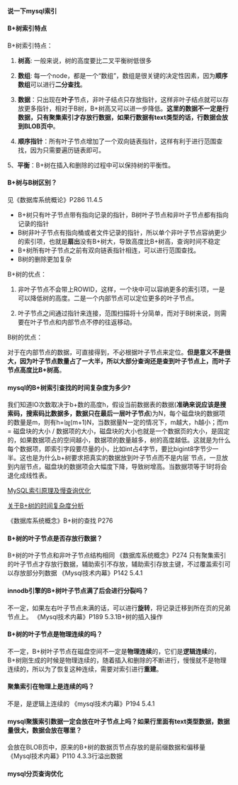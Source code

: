 #### 说一下mysql索引

#### B+树索引特点
B+树索引特点：
1. **树高**: 一般来说，树的高度要比二叉平衡树低很多

2. **数组**: 每一个node，都是一个“数组”，数组是很关键的决定性因素，因为**顺序数组**可以进行**二分查找**。

3. **数据**：只出现在**叶子**节点，非叶子结点只存放指针，这样非叶子结点就可以存放更多指针，相对于B树，B+树高又可以进一步降低。**这里的数据不一定是行数据，只有聚集索引才存放行数据，如果行数据有text类型的话，行数据会放到BLOB页中**。

4. **顺序指针**：所有叶子节点增加了一个双向链表指针，这样有利于进行范围查找，因为只需要遍历链表即可。

5、**平衡**：B+树在插入和删除的过程中可以保持树的平衡性。

#### B+树与B树区别？
见《数据库系统概论》P286 11.4.5
- B+树只有叶子节点带有指向记录的指针，B树叶子节点和非叶子节点都有指向记录的指针
- B树非叶子节点有指向桶或者文件记录的指针，所以单个非叶子节点容纳更少的索引项，也就是**扇出**没有B+树大，导致高度比B+树高，查询时间不稳定
- B+树所有叶子节点之前有双向链表指针相连，可以进行范围查找。
- B树的删除更加复杂

B+树的优点：

1. 非叶子节点不会带上ROWID，这样，一个块中可以容纳更多的索引项，一是可以降低树的高度。二是一个内部节点可以定位更多的叶子节点。

2. 叶子节点之间通过指针来连接，范围扫描将十分简单，而对于B树来说，则需要在叶子节点和内部节点不停的往返移动。

B树的优点：

对于在内部节点的数据，可直接得到，不必根据叶子节点来定位。**但是意义不是很大，因为叶子节点数量占了一大半，所以大部分查询还是查到叶子节点上，而叶子节点高度比B+树高**。

#### mysql的B+树索引查找的时间复杂度为多少?

我们知道IO次数取决于b+数的高度h，假设当前数据表的数据(**准确来说应该是搜索码，搜索码比数据多，数据只在最后一层叶子节点**)为N，每个磁盘块的数据项的数量是m，则有h=㏒(m+1)N，当数据量N一定的情况下，m越大，h越小；而m = 磁盘块的大小 /  数据项的大小，磁盘块的大小也就是一个数据页的大小，是固定的，如果数据项占的空间越小，数据项的数量越多，树的高度越低。这就是为什么每个数据项，即索引字段要尽量的小，比如int占4字节，要比bigint8字节少一半。这也是为什么b+树要求把真实的数据放到叶子节点而不是内层`节点，一旦放到内层节点，磁盘块的数据项会大幅度下降，导致树增高。当数据项等于1时将会退化成线性表。

[MySQL索引原理及慢查询优化](https://tech.meituan.com/2014/06/30/mysql-index.html)

[关于B+树的时间复杂度分析](https://blog.csdn.net/wufeifan_learner/article/details/109724836)

《数据库系统概念》B+树的查找 P276

#### B+树的叶子节点是否存放行数据？
B+树的叶子节点和非叶子节点结构相同
《数据库系统概念》P274
只有聚集索引的叶子节点才存放行数据，辅助索引不存放，辅助索引存放主键，不过覆盖索引可以存放部分列数据
《Mysql技术内幕》P142 5.4.1

#### innodb引擎的B+树叶子节点满了后会进行分裂吗？
不一定，如果左右叶子节点未满的话，可以进行**旋转**，将记录迁移到所在页的兄弟节点上。
《Mysql技术内幕》P189 5.3.1B+树的插入操作

#### B+树的叶子节点是物理连续的吗？
不一定，B+树叶子节点在磁盘空间不一定是**物理连续**的，它们是**逻辑连续**的，B+树刚生成的时候是物理连续的，随着插入和删除的不断进行，慢慢就不是物理连续的，所以为了恢复这种连续，需要对索引进行**重建**。
#### 聚集索引在物理上是连续的吗？
不是，是逻辑上连续的 《mysql技术内幕》P194 5.4.1

#### mysql聚簇索引数据一定会放在叶子节点上吗？如果行里面有text类型数据，数据量很大，数据会放在哪里？
会放在BLOB页中，原来的B+树的数据页节点存放的是前缀数据和偏移量
《Mysql技术内幕》P110 4.3.3行溢出数据

#### mysql分页查询优化

